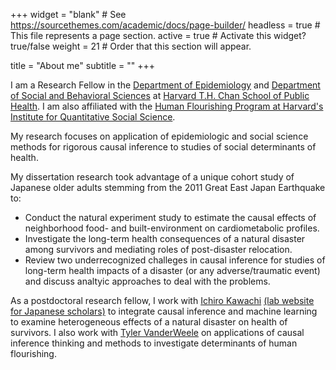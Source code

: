 +++
widget = "blank"  # See https://sourcethemes.com/academic/docs/page-builder/
headless = true  # This file represents a page section.
active = true  # Activate this widget? true/false
weight = 21  # Order that this section will appear.

title = "About me"
subtitle = ""
+++

I am a Research Fellow in the [Department of Epidemiology](https://www.hsph.harvard.edu/epidemiology/) and [Department of Social and Behavioral Sciences](https://www.hsph.harvard.edu/social-and-behavioral-sciences/) at [Harvard T.H. Chan School of Public Health](https://www.hsph.harvard.edu/). I am also affiliated with the [Human Flourishing Program at Harvard's Institute for Quantitative Social Science](https://hfh.fas.harvard.edu/).

My research focuses on application of epidemiologic and social science methods for rigorous causal inference to studies of social determinants of health. 

My dissertation research took advantage of a unique cohort study of Japanese older adults stemming from the 2011 Great East Japan Earthquake to: 

- Conduct the natural experiment study to estimate the causal effects of neighborhood food- and built-environment on cardiometabolic profiles. 
- Investigate the long-term health consequences of a natural disaster among survivors and mediating roles of post-disaster relocation.
- Review two underrecognized challeges in causal inference for studies of long-term health impacts of a disaster (or any adverse/traumatic event) and discuss analtyic approaches to deal with the problems.

As a postdoctoral research fellow, I work with [Ichiro Kawachi](https://www.hsph.harvard.edu/ichiro-kawachi/) [(lab website for Japanese scholars)](http://societyandhealthlab.com/) to integrate causal inference and machine learning to examine heterogeneous effects of a natural disaster on health of survivors. I also work with [Tyler VanderWeele](https://www.hsph.harvard.edu/tyler-vanderweele/) on applications of causal inference thinking and methods to investigate determinants of human flourishing. 
